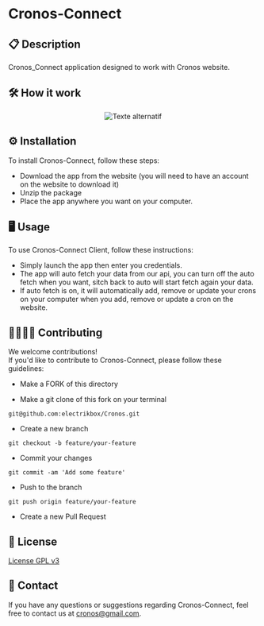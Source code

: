 # Cronos-Connect

## 📋 Description

Cronos_Connect application designed to work with Cronos website.

## 🛠 How it work
<p align="center">
  <img src="https://i.imgur.com/giCk6b9.png" alt="Texte alternatif">
</p>

## ⚙️ Installation

To install Cronos-Connect, follow these steps:

- Download the app from the website (you will need to have an account on the website to download it)
- Unzip the package
- Place the app anywhere you want on your computer.

## 🖥 Usage

To use Cronos-Connect Client, follow these instructions:

- Simply launch the app then enter you credentials.
- The app will auto fetch your data from our api, you can turn off the auto fetch when you want, sitch back to auto will start fetch again your data.
- If auto fetch is on, it will automatically add, remove or update your crons on your computer when you add, remove or update a cron on the website.

## 🫱🏻‍🫲🏾 Contributing

We welcome contributions!<br>
If you'd like to contribute to Cronos-Connect, please follow these guidelines:

- Make a FORK of this directory

- Make a git clone of this fork on your terminal
```
git@github.com:electrikbox/Cronos.git
```
- Create a new branch
```
git checkout -b feature/your-feature
```
- Commit your changes
```
git commit -am 'Add some feature'
```
- Push to the branch
```
git push origin feature/your-feature
```
- Create a new Pull Request

## 🧾 License

[License GPL v3](LICENSE)

## 📨 Contact

If you have any questions or suggestions regarding Cronos-Connect, feel free to contact us at cronos@gmail.com.
